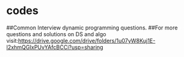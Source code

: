 # codes
##Common Interview dynamic programming questions.
##For more questions and solutions on DS and algo visit:https://drive.google.com/drive/folders/1u07yW8Kuj1E-l2xhmQGIxPUvYAfcBCCi?usp=sharing
